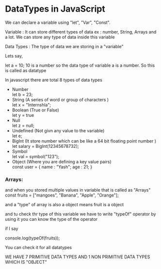 <h1>DataTypes in JavaScript</h1>

We can declare a variable using "let", "Var", "Const".

Variable : It can store different types of data ex : number, String, Arrays and a lot.
We can store any type of data inside this variable

Data Types : The type of data we are storing in a "variable"

Lets say,

let a = 10;
10 is a number so the data type of variable a is a number. So this is called as datatype

In javascript there are total 8 types of data types

<ul>
<li>Number </li>
let b = 23;
<li>String (A series of word or group of characters ) </li>
let x = "Internshla";
<li>Boolean (True or False) </li>
let y = true
<li>Null </li>
let z = null;
<li>Undefined (Not givn any value to the variable) </li>
let e;
<li>BigInt (It store number which can be like a 64 bit floating point number )</li>
let salary = BigInt(12345678732);
<li>Symbol</li>
let val = symbol("123");
<li>Object (Where you are defining a key value pairs)</li>
const user = {
  name : "Yash";
  age : 21;
}
</ul>

<h3>Arrays:</h3>

and when you stored multiple values in variable that is called as "Arrays"
const fruits = ["mangoes", "Banana", "Apple", "Orange"];

and a "type" of array is also a object
means fruit is a object

and tu check thr type of this variable we have to write "typeOf" operator
by using it you can know the type of the operator

if I say

console.log(typeOf(fruits));

You can check it for all datatypes

WE HAVE 7 PRIMITIVE DATA TYPES AND 1 NON PRIMITIVE DATA TYPES WHICH IS "OBJECT"
